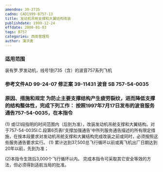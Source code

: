 ```yaml
---
amendno: 39-2735
cadno: CAD1999-B757-13
title: 发动机吊舱支撑和大翼结构改装
publishdate: 1999-12-24
effdate: 2000-01-03
tags: B757
categories: 西南管理局
author: 蒲洪勇
---
```


### 适用范围 
装有罗.罗发动机，线号1到735（含）的波音757系列飞机

### 参考文件AD 99-24-07 修正案 39-11431 波音 SB 757-54-0035

### 原因、措施和规定 为防止主要支撑结构产生疲劳裂纹，进而降低支撑的结构整体性，完成下列工作： 按照1997年7月17日发布的波音服务通告757-54-0035，在本指令
(1)
或(2)段指明的时间范围内（后到为准），改装发动机吊舱支撑和大翼结构。对于757-54-0035Ⅰ.C.段第6页表Ⅰ'支撑加强通告'中所列服务通告描述的所有限定措施，在按本段要求对发动机吊舱支撑和大翼结构完成改装之前或同时，必须按照这些服务通告要求实行。 
(1)
累计达到37,500总飞行循环以前或离飞机出厂日期达到20年以前，先到为准； 

(2)本指令生效后3,000个飞行循环以内。 
完成本指令可采取其它安全等效的方法，但必须得到适航当局的批准。
  

